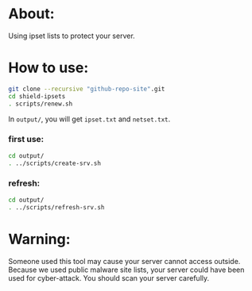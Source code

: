 # About:

Using ipset lists to protect your server.

# How to use:

```bash
git clone --recursive "github-repo-site".git
cd shield-ipsets
. scripts/renew.sh
```
In `output/`, you will get `ipset.txt` and `netset.txt`.

### first use:
```bash
cd output/
. ../scripts/create-srv.sh
```

### refresh:
```bash
cd output/
. ../scripts/refresh-srv.sh
```

# Warning:
Someone used this tool may cause your server cannot access outside.
Because we used public malware site lists, your server could have been used for cyber-attack.
You should scan your server carefully.

